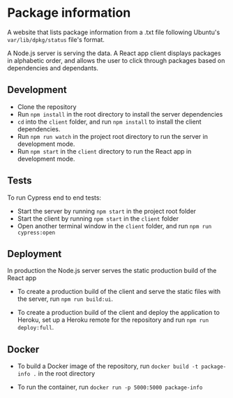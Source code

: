 # Package information

A website that lists package information from a .txt file following Ubuntu's `var/lib/dpkg/status` file's format.

A Node.js server is serving the data. A React app client displays packages in alphabetic order, and allows the user to click through packages based on dependencies and dependants.

## Development

- Clone the repository
- Run `npm install` in the root directory to install the server dependencies
- `cd` into the `client` folder, and run `npm install` to install the client dependencies.
- Run `npm run watch` in the project root directory to run the server in development mode.
- Run `npm start` in the `client` directory to run the React app in development mode.

## Tests

To run Cypress end to end tests:

- Start the server by running `npm start` in the project root folder
- Start the client by running `npm start` in the `client` folder
- Open another terminal window in the `client` folder, and run `npm run cypress:open`

## Deployment

In production the Node.js server serves the static production build of the React app

- To create a production build of the client and serve the static files with the server, run `npm run build:ui`.

- To create a production build of the client and deploy the application to Heroku, set up a Heroku remote for the repository and run `npm run deploy:full`.

## Docker

- To build a Docker image of the repository, run `docker build -t package-info .` in the root directory

- To run the container, run `docker run -p 5000:5000 package-info`
